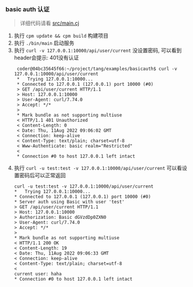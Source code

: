 ### basic auth 认证
>详细代码请看 [src/main.cj](/examples/basicauth/src/main.cj)

1. 执行 `cpm update && cpm build` 构建项目
2. 执行 `./bin/main` 启动服务
3. 执行 `curl -v 127.0.0.1:10000/api/user/current` 没设置密码, 可以看到header会提示: 401没有认证
   ```shell
    coder@04bc35645f66:~/project/tang/examples/basicauth$ curl -v 127.0.0.1:10000/api/user/current
    *   Trying 127.0.0.1:10000...
    * Connected to 127.0.0.1 (127.0.0.1) port 10000 (#0)
    > GET /api/user/current HTTP/1.1
    > Host: 127.0.0.1:10000
    > User-Agent: curl/7.74.0
    > Accept: */*
    > 
    * Mark bundle as not supporting multiuse
    < HTTP/1.1 401 Unauthorized
    < Content-Length: 0
    < Date: Thu, 11Aug 2022 09:06:02 GMT
    < Connection: keep-alive
    < Content-Type: text/plain; charset=utf-8
    < Www-Authenticate: basic realm="Restricted"
    < 
    * Connection #0 to host 127.0.0.1 left intact
   ```
4. 执行 `curl -u test:test -v 127.0.0.1:10000/api/user/current` 可以看设置密码后可以正常返回
    ```shell
    curl -u test:test -v 127.0.0.1:10000/api/user/current
    *   Trying 127.0.0.1:10000...
    * Connected to 127.0.0.1 (127.0.0.1) port 10000 (#0)
    * Server auth using Basic with user 'test'
    > GET /api/user/current HTTP/1.1
    > Host: 127.0.0.1:10000
    > Authorization: Basic dGVzdDp0ZXN0
    > User-Agent: curl/7.74.0
    > Accept: */*
    > 
    * Mark bundle as not supporting multiuse
    < HTTP/1.1 200 OK
    < Content-Length: 19
    < Date: Thu, 11Aug 2022 09:06:33 GMT
    < Connection: keep-alive
    < Content-Type: text/plain; charset=utf-8
    < 
    current user: haha
    * Connection #0 to host 127.0.0.1 left intact
    ```